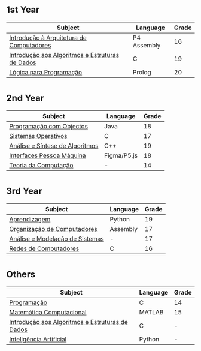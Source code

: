 # <sub>1st Year
Subject | Language | Grade
--- | --- | ---
[Introdução à Arquitetura de Computadores](https://github.com/saradinismarques/leic-a/tree/main/iac) | P4 Assembly | 16
[Introdução aos Algoritmos e Estruturas de Dados](https://github.com/saradinismarques/leic-a/tree/main/iaed) | C | 19
[Lógica para Programação](https://github.com/saradinismarques/leic-a/tree/main/lp) | Prolog | 20
  
# <sub>2nd Year
Subject | Language | Grade
--- | --- | ---
[Programação com Objectos](https://github.com/saradinismarques/leic-a/tree/main/po) | Java | 18
[Sistemas Operativos](https://github.com/saradinismarques/leic-a/tree/main/so) | C | 17
[Análise e Síntese de Algoritmos](https://github.com/saradinismarques/leic-a/tree/main/asa) | C++ | 19
[Interfaces Pessoa Máquina](https://github.com/saradinismarques/leic-a/tree/main/ipm) | Figma/P5.js | 18
[Teoria da Computação](https://github.com/saradinismarques/leic-a/tree/main/tc) | - | 14

# <sub>3rd Year
Subject | Language | Grade
--- | --- | --- 
[Aprendizagem]() | Python | 19
[Organização de Computadores]() | Assembly | 17
[Análise e Modelação de Sistemas]() | - | 17
[Redes de Computadores]() | C | 16
  
# <sub>Others
Subject | Language | Grade 
--- | --- | --- 
[Programação](https://github.com/saradinismarques/leic-a/tree/main/prog-aero) | C | 14
[Matemática Computacional](https://github.com/saradinismarques/leic-a/tree/main/mc-aero) | MATLAB | 15
[Introdução aos Algoritmos e Estruturas de Dados](https://github.com/saradinismarques/leic-a/tree/main/iaed-aero) | C | -
[Inteligência Artificial](https://github.com/saradinismarques/leic-a/tree/main/ia-aero) | Python | -
